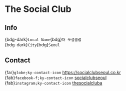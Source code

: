 # The Social Club

## Info

{bdg-dark}`Local Name`{bdg}`더 쏘셜클럽`  
{bdg-dark}`City`{bdg}`Seoul`  

## Contact

{far}`globe;ky-contact-icon` <https://socialclubseoul.co.kr>  
{fab}`facebook-f;ky-contact-icon` [socialclubseoul](https://www.facebook.com/socialclubseoul)  
{fab}`instagram;ky-contact-icon` [thesocialcluba](http://instagram.com/thesocialcluba)  
